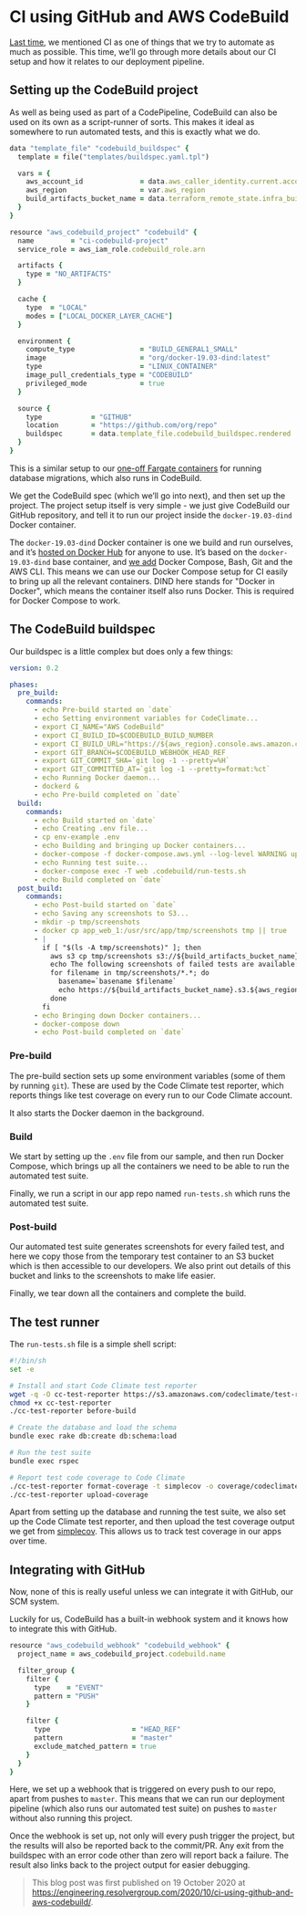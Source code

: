 # CI using GitHub and AWS CodeBuild

[Last time](/archive/resolverblog/sending-slack-alerts-to-approve-codepipeline-deployments/), we mentioned CI as one of things that we try to automate as much as possible. This time, we’ll go through more details about our CI setup and how it relates to our deployment pipeline.

## Setting up the CodeBuild project

As well as being used as part of a CodePipeline, CodeBuild can also be used on its own as a script-runner of sorts. This makes it ideal as somewhere to run automated tests, and this is exactly what we do.

```ruby
data "template_file" "codebuild_buildspec" {
  template = file("templates/buildspec.yaml.tpl")

  vars = {
    aws_account_id              = data.aws_caller_identity.current.account_id
    aws_region                  = var.aws_region
    build_artifacts_bucket_name = data.terraform_remote_state.infra_build_artifacts_bucket.outputs.build_artifacts_bucket_name
  }
}

resource "aws_codebuild_project" "codebuild" {
  name         = "ci-codebuild-project"
  service_role = aws_iam_role.codebuild_role.arn

  artifacts {
    type = "NO_ARTIFACTS"
  }

  cache {
    type  = "LOCAL"
    modes = ["LOCAL_DOCKER_LAYER_CACHE"]
  }

  environment {
    compute_type                = "BUILD_GENERAL1_SMALL"
    image                       = "org/docker-19.03-dind:latest"
    type                        = "LINUX_CONTAINER"
    image_pull_credentials_type = "CODEBUILD"
    privileged_mode             = true
  }

  source {
    type            = "GITHUB"
    location        = "https://github.com/org/repo"
    buildspec       = data.template_file.codebuild_buildspec.rendered
  }
}
```

This is a similar setup to our [one-off Fargate containers](/archive/resolverblog/running-database-migrations-on-deployment-for-fargate-containers/) for running database migrations, which also runs in CodeBuild.

We get the CodeBuild spec (which we’ll go into next), and then set up the project. The project setup itself is very simple - we just give CodeBuild our GitHub repository, and tell it to run our project inside the `docker-19.03-dind` Docker container.

The `docker-19.03-dind` Docker container is one we build and run ourselves, and it’s [hosted on Docker Hub](https://hub.docker.com/r/accordodr/docker-19.03-dind) for anyone to use. It’s based on the `docker-19.03-dind` base container, and [we add](https://github.com/resolving/docker-19.03-dind) Docker Compose, Bash, Git and the AWS CLI. This means we can use our Docker Compose setup for CI easily to bring up all the relevant containers. DIND here stands for "Docker in Docker", which means the container itself also runs Docker. This is required for Docker Compose to work.

## The CodeBuild buildspec

Our buildspec is a little complex but does only a few things:

```yaml
version: 0.2

phases:
  pre_build:
    commands:
      - echo Pre-build started on `date`
      - echo Setting environment variables for CodeClimate...
      - export CI_NAME="AWS CodeBuild"
      - export CI_BUILD_ID=$CODEBUILD_BUILD_NUMBER
      - export CI_BUILD_URL="https://${aws_region}.console.aws.amazon.com/codesuite/codebuild/${aws_account_id}/projects/ci-codebuild-project/build/$CODEBUILD_BUILD_ID"
      - export GIT_BRANCH=$CODEBUILD_WEBHOOK_HEAD_REF
      - export GIT_COMMIT_SHA=`git log -1 --pretty=%H`
      - export GIT_COMMITTED_AT=`git log -1 --pretty=format:%ct`
      - echo Running Docker daemon...
      - dockerd &
      - echo Pre-build completed on `date`
  build:
    commands:
      - echo Build started on `date`
      - echo Creating .env file...
      - cp env-example .env
      - echo Building and bringing up Docker containers...
      - docker-compose -f docker-compose.aws.yml --log-level WARNING up -d
      - echo Running test suite...
      - docker-compose exec -T web .codebuild/run-tests.sh
      - echo Build completed on `date`
  post_build:
    commands:
      - echo Post-build started on `date`
      - echo Saving any screenshots to S3...
      - mkdir -p tmp/screenshots
      - docker cp app_web_1:/usr/src/app/tmp/screenshots tmp || true
      - |
        if [ "$(ls -A tmp/screenshots)" ]; then
          aws s3 cp tmp/screenshots s3://${build_artifacts_bucket_name}/screenshots --recursive
          echo The following screenshots of failed tests are available:
          for filename in tmp/screenshots/*.*; do
            basename=`basename $filename`
            echo https://${build_artifacts_bucket_name}.s3.${aws_region}.amazonaws.com/screenshots/$basename
          done
        fi
      - echo Bringing down Docker containers...
      - docker-compose down
      - echo Post-build completed on `date`
```

### Pre-build

The pre-build section sets up some environment variables (some of them by running `git`). These are used by the Code Climate test reporter, which reports things like test coverage on every run to our Code Climate account.

It also starts the Docker daemon in the background.

### Build

We start by setting up the `.env` file from our sample, and then run Docker Compose, which brings up all the containers we need to be able to run the automated test suite.

Finally, we run a script in our app repo named `run-tests.sh` which runs the automated test suite.

### Post-build

Our automated test suite generates screenshots for every failed test, and here we copy those from the temporary test container to an S3 bucket which is then accessible to our developers. We also print out details of this bucket and links to the screenshots to make life easier.

Finally, we tear down all the containers and complete the build.

## The test runner

The `run-tests.sh` file is a simple shell script:

```bash
#!/bin/sh
set -e

# Install and start Code Climate test reporter
wget -q -O cc-test-reporter https://s3.amazonaws.com/codeclimate/test-reporter/test-reporter-latest-linux-amd64
chmod +x cc-test-reporter
./cc-test-reporter before-build

# Create the database and load the schema
bundle exec rake db:create db:schema:load

# Run the test suite
bundle exec rspec

# Report test code coverage to Code Climate
./cc-test-reporter format-coverage -t simplecov -o coverage/codeclimate.json coverage/.resultset.json
./cc-test-reporter upload-coverage
```

Apart from setting up the database and running the test suite, we also set up the Code Climate test reporter, and then upload the test coverage output we get from [simplecov](https://rubygems.org/gems/simplecov). This allows us to track test coverage in our apps over time.

## Integrating with GitHub

Now, none of this is really useful unless we can integrate it with GitHub, our SCM system.

Luckily for us, CodeBuild has a built-in webhook system and it knows how to integrate this with GitHub.

```ruby
resource "aws_codebuild_webhook" "codebuild_webhook" {
  project_name = aws_codebuild_project.codebuild.name

  filter_group {
    filter {
      type    = "EVENT"
      pattern = "PUSH"
    }

    filter {
      type                    = "HEAD_REF"
      pattern                 = "master"
      exclude_matched_pattern = true
    }
  }
}
```

Here, we set up a webhook that is triggered on every push to our repo, apart from pushes to `master`. This means that we can run our deployment pipeline (which also runs our automated test suite) on pushes to `master` without also running this project.

Once the webhook is set up, not only will every push trigger the project, but the results will also be reported back to the commit/PR. Any exit from the buildspec with an error code other than zero will report back a failure. The result also links back to the project output for easier debugging.

> This blog post was first published on 19 October 2020 at <https://engineering.resolvergroup.com/2020/10/ci-using-github-and-aws-codebuild/>.
